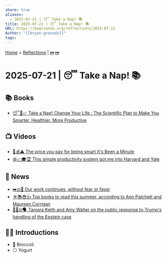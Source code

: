 ```yaml
---
share: true
aliases:
  - 2025-07-21 | 😴 Take a Nap! 📚
title: 2025-07-21 | 😴 Take a Nap! 📚
URL: https://bagrounds.org/reflections/2025-07-21
Author: "[[bryan-grounds]]"
tags: 
---
```

[Home](../index.md) > [Reflections](./index.md) | [⏮️](./2025-07-20.md) [⏭️](./2025-07-22.md)  
# 2025-07-21 | 😴 Take a Nap! 📚  
## 📚 Books  
- [😴🧠📈 Take a Nap! Change Your Life.: The Scientific Plan to Make You Smarter, Healthier, More Productive](../books/take-a-nap-change-your-life-the-scientific-plan-to-make-you-smarter-healthier-more-productive.md)  
  
## 📺 Videos  
- [🧠💰⚠️ The price you pay for being smart It's Been a Minute](../videos/the-price-you-pay-for-being-smart-its-been-a-minute.md)  
- [⚙️📈🎓🏆 This simple productivity system got me into Harvard and Yale](../videos/this-simple-productivity-system-got-me-into-harvard-and-yale.md)  
  
## 📰 News  
- [➡️⚖️💪 Our work continues, without fear or favor](../videos/our-work-continues-without-fear-or-favor.md)  
- [☀️📚😎👍 Top books to read this summer, according to Ann Patchett and Maureen Corrigan](../videos/top-books-to-read-this-summer-according-to-ann-patchett-and-maureen-corrigan.md)  
- [📢👨⚖️🗣️ Tamara Keith and Amy Walter on the public response to Trump's handling of the Epstein case](../videos/tamara-keith-and-amy-walter-on-the-public-response-to-trumps-handling-of-the-epstein-case.md)  
  
## 👶🏼 Introductions  
- 🥦 Broccoli  
- ⚪ Yogurt